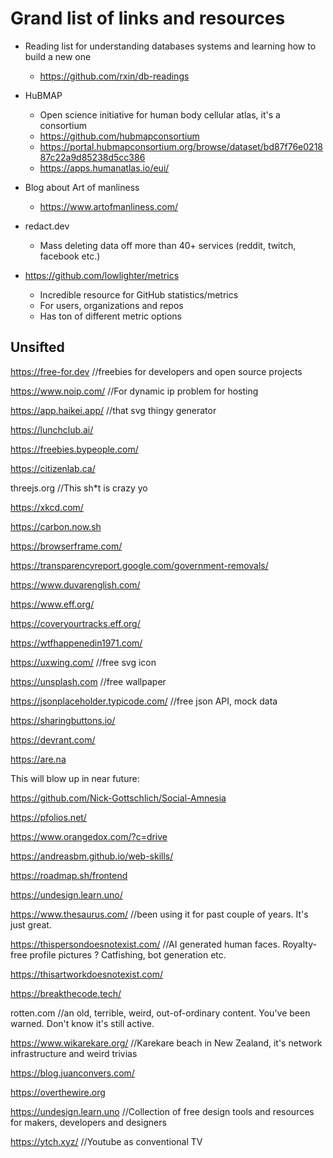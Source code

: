 # Grand list of links and resources

- Reading list for understanding databases systems and learning how to build a new one
  - https://github.com/rxin/db-readings

- HuBMAP
	- Open science initiative for human body cellular atlas, it's a consortium
	- https://github.com/hubmapconsortium
	- https://portal.hubmapconsortium.org/browse/dataset/bd87f76e021887c22a9d85238d5cc386
	- https://apps.humanatlas.io/eui/

- Blog about Art of manliness
  - https://www.artofmanliness.com/

- redact.dev
	- Mass deleting data off more than 40+ services (reddit, twitch, facebook etc.)

- https://github.com/lowlighter/metrics
	- Incredible resource for GitHub statistics/metrics
	- For users, organizations and repos
	- Has ton of different metric options















## Unsifted

https://free-for.dev //freebies for developers and open source projects

https://www.noip.com/ //For dynamic ip problem for hosting

https://app.haikei.app/ //that svg thingy generator

https://lunchclub.ai/

https://freebies.bypeople.com/

https://citizenlab.ca/

threejs.org //This sh*t is crazy yo

https://xkcd.com/

https://carbon.now.sh

https://browserframe.com/


https://transparencyreport.google.com/government-removals/

https://www.duvarenglish.com/

https://www.eff.org/

https://coveryourtracks.eff.org/

https://wtfhappenedin1971.com/

https://uxwing.com/ //free svg icon 

https://unsplash.com //free wallpaper

https://jsonplaceholder.typicode.com/ //free json API, mock data

https://sharingbuttons.io/

https://devrant.com/

https://are.na

This will blow up in near future:

https://github.com/Nick-Gottschlich/Social-Amnesia

https://pfolios.net/

https://www.orangedox.com/?c=drive

https://andreasbm.github.io/web-skills/ 

https://roadmap.sh/frontend

https://undesign.learn.uno/

https://www.thesaurus.com/ //been using it for past couple of years. It's just great.

https://thispersondoesnotexist.com/ //AI generated human faces. Royalty-free profile pictures ? Catfishing, bot generation etc.

https://thisartworkdoesnotexist.com/

https://breakthecode.tech/

rotten.com //an old, terrible, weird, out-of-ordinary content. You've been warned. Don't know it's still active.

https://www.wikarekare.org/ //Karekare beach in New Zealand, it's network infrastructure and weird trivias

https://blog.juanconvers.com/

https://overthewire.org

https://undesign.learn.uno //Collection of free design tools and resources for makers, developers and designers 

https://ytch.xyz/ //Youtube as conventional TV

